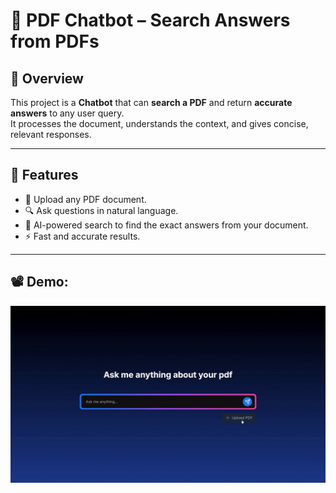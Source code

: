 # 📄 PDF Chatbot – Search Answers from PDFs

## 🧠 Overview
This project is a **Chatbot** that can **search a PDF** and return **accurate answers** to any user query.  
It processes the document, understands the context, and gives concise, relevant responses.  

---

## 🚀 Features
- 📂 Upload any PDF document.
- 🔍 Ask questions in natural language.
- 🤖 AI-powered search to find the exact answers from your document.
- ⚡ Fast and accurate results.

---

## 📽️ Demo:
![Demo](images/demo.gif)


